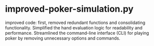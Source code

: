 # improved-poker-simulation.py
improved code:  first, removed redundant functions and consolidating functionality. Simplified the hand evaluation logic for readability and performance. Streamlined the command-line interface (CLI) for playing poker by removing unnecessary options and commands.
